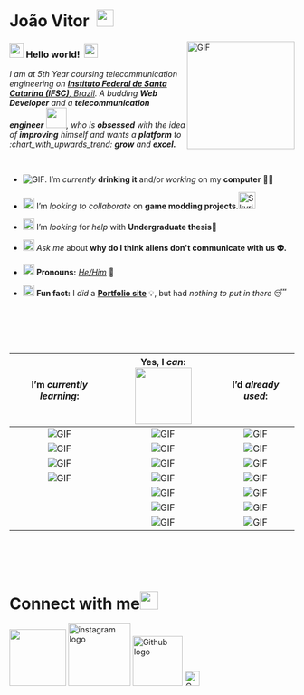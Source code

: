 # João Vitor &nbsp;<img src="" width="30px">


<img align="right" alt="GIF" src="" width="190" />

### <img src="https://github.com/TheDudeThatCode/TheDudeThatCode/blob/master/Assets/Hi.gif" width="25px"> **Hello world!** &nbsp;<img src="https://github.com/TheDudeThatCode/TheDudeThatCode/blob/master/Assets/Earth.gif" width="24px">

<p>
  <em>
    I am at 5th Year coursing telecommunication engineering on <a href="https://www.ifsc.edu.br/web/campus-sao-jose"> <b>Instituto Federal de Santa Catarina (IFSC)</b>, Brazil</a>.  
    A budding <b>Web Developer</b> and a <b>telecommunication engineer</b>&nbsp;<img src="https://github.com/TheDudeThatCode/TheDudeThatCode/blob/master/Assets/Developer.gif" width="36px">, who is <b>obsessed</b>
    with the idea of <b>improving</b> himself and wants a <b>platform</b> to :chart_with_upwards_trend:
    <b>grow</b> and <b>excel.</b> 
  </em>  
</p>



<br>

- <img alt="GIF" src="https://img.shields.io/badge/Buy_Me_A_Coffee-FFDD00?style=for-the-badge&logo=buy-me-a-coffee&logoColor=black" />. I’m *currently* **drinking it** and/or *working* on my **computer** 👨‍💻
- <img alt="GIF" src="https://github.com/TheDudeThatCode/TheDudeThatCode/blob/master/Assets/gandalf_parrot.gif" width="20vw" /> I’m *looking to collaborate* on **game modding  projects**.<img src="https://www.freeiconspng.com/uploads/skyrim-icon--1.png" width="30vw" alt="Skyrim icon " />
- <img alt="GIF" src="https://github.com/TheDudeThatCode/TheDudeThatCode/blob/master/Assets/hmm.gif" width="20vw" /> I’m *looking* for *help* with **Undergraduate thesis**:satellite:

- <img alt="GIF" src="https://github.com/TheDudeThatCode/TheDudeThatCode/blob/master/Assets/happy.gif" width="20vw" /> *Ask me* about **why do I think aliens don't communicate with us 👽.**
- <img alt="GIF" src="https://github.com/TheDudeThatCode/TheDudeThatCode/blob/master/Assets/powerup.gif" width="20vw" /> **Pronouns:** [*He/Him*](https://pronoun.is/he) 🧔
- <img alt="GIF" src="https://github.com/TheDudeThatCode/TheDudeThatCode/blob/master/Assets/coin.gif" width="20vw" /> **Fun fact:** I *did* a <a href="https://joaovitorrod.netlify.app/"><b>Portfolio site</b></a> 💡, but had *nothing to put in there* 😴


<br>
<br>
<br>
<div align="center">
 <table>

  | I’m *currently learning*: 	| Yes, I *can*: <img align="center" src="https://media.giphy.com/media/C7vI9SlliHtp6o478J/giphy.gif" width="100vw">	| I’d *already used*: 	|
  |:-------------------------:	|:-------------:	|:-------------------:	|
  | <img alt="GIF" src="https://img.shields.io/badge/JavaScript-323330?style=for-the-badge&logo=javascript&logoColor=F7DF1E" /> | <img alt="GIF" src="https://img.shields.io/badge/HTML5-E34F26?style=for-the-badge&logo=html5&logoColor=white" /> | <img alt="GIF" src="https://img.shields.io/badge/Amazon_AWS-232F3E?style=for-the-badge&logo=amazon-aws&logoColor=white" /> |
  | <img alt="GIF" src="https://img.shields.io/badge/Node.js-339933?style=for-the-badge&logo=nodedotjs&logoColor=white" />     	| <img alt="GIF" src="https://img.shields.io/badge/CSS3-1572B6?style=for-the-badge&logo=css3&logoColor=white" />             	| <img alt="GIF" src="https://img.shields.io/badge/Google_Cloud-4285F4?style=for-the-badge&logo=google-cloud&logoColor=white" />                   	|
  | <img alt="GIF" src="https://img.shields.io/badge/Angular-DD0031?style=for-the-badge&logo=angular&logoColor=white" />      	| <img alt="GIF" src="https://img.shields.io/badge/Python-3776AB?style=for-the-badge&logo=python&logoColor=white" />             	| <img alt="GIF" src="https://img.shields.io/badge/microsoft%20azure-0089D6?style=for-the-badge&logo=microsoft-azure&logoColor=white"/>                   	|
  | <img alt="GIF" src="https://img.shields.io/badge/React_Native-20232A?style=for-the-badge&logo=react&logoColor=61DAFB" /> 	  | <img alt="GIF" src="https://img.shields.io/badge/C-00599C?style=for-the-badge&logo=c&logoColor=white" />             	| <img alt="GIF" src="https://img.shields.io/badge/MySQL-00000F?style=for-the-badge&logo=mysql&logoColor=white" />                   	|
  | 	| <img alt="GIF" src="https://img.shields.io/badge/C%2B%2B-00599C?style=for-the-badge&logo=c%2B%2B&logoColor=white" />             	| <img alt="GIF" src="https://img.shields.io/badge/SQLite-07405E?style=for-the-badge&logo=sqlite&logoColor=white" />                 	|
  |  	| <img alt="GIF" src="https://img.shields.io/badge/Java-ED8B00?style=for-the-badge&logo=java&logoColor=white" />             	| <img alt="GIF" src="https://img.shields.io/badge/PostgreSQL-316192?style=for-the-badge&logo=postgresql&logoColor=white" />                  	|
  |  	| <img alt="GIF" src="https://img.shields.io/badge/LaTeX-47A141?style=for-the-badge&logo=LaTeX&logoColor=white" />             	| <img alt="GIF" src="https://img.shields.io/badge/Unity-100000?style=for-the-badge&logo=unity&logoColor=white" />                   	|

 </table>
</div>
<br>


<!-- <p align="center" href="https://github.com/anuraghazra/github-readme-stats">
  <img align="center" src="https://github-readme-stats.vercel.app/api/top-langs/?username=Joaovitorrod&layout=compact"/>
</p>
 -->
<br>
<br>

# Connect with me<img src="https://github.com/TheDudeThatCode/TheDudeThatCode/blob/master/Assets/Handshake.gif" height="32px">



[<img src="https://img.shields.io/badge/LinkedIn-0077B5?style=for-the-badge&logo=linkedin&logoColor=white" width="100vw">](https://www.linkedin.com/in/joaovitorrod/)
[<img src="https://img.shields.io/badge/Instagram-E4405F?style=for-the-badge&logo=instagram&logoColor=white" alt="instagram logo" width="110vw">](https://www.instagram.com/joaovitorrod/)
[<img src="https://img.shields.io/badge/GitHub-100000?style=for-the-badge&logo=github&logoColor=white" alt="Github logo" width="88">](https://github.com/Joaovitorrod)
[<img src="https://img.shields.io/badge/Gmail-D14836?style=for-the-badge&logo=gmail&logoColor=white" alt="Gmail logo" height="26">](mailto:joao.vitor.rodrigues.tele@gmail.com)




<br>
<br>
  


<!-- ![visitors](https://visitor-badge.laobi.icu/badge?page_id=Joaovitorrod)
 -->

